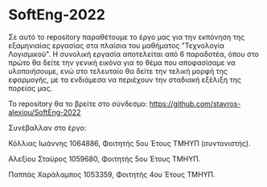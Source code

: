 # SoftEng-2022

Σε αυτό το repository παραθέτουμε το έργο μας για την εκπόνηση της εξαμηνιαίας εργασίας στα πλαίσια του μαθήματος "Τεχνολογία Λογισμικού". Η συνολική εργασία αποτελείται από 6 παραδοτέα, όπου στο πρώτο θα δείτε την γενική εικόνα για το θέμα που αποφασίσαμε να υλοποιήσουμε, ενώ στο τελευταίο θα δείτε την τελική μορφή της εφαρμογής, με τα ενδιάμεσα να περιέχουν την σταδιακή εξέλιξη της πορείας μας.

Το repository θα το βρείτε στο σύνδεσμο: https://github.com/stavros-alexiou/SoftEng-2022

Συνέβαλλαν στο έργο:

Κόλλιας Ιωάννης 1064886, Φοιτητής 5ου Έτους ΤΜΗΥΠ (συντονιστής). 

Αλεξίου Σταύρος 1059680, Φοιτητής 5ου Έτους ΤΜΗΥΠ.

Παππάς Χαράλαμπος 1053359, Φοιτητής 4ου Έτους ΤΜΗΥΠ. 
